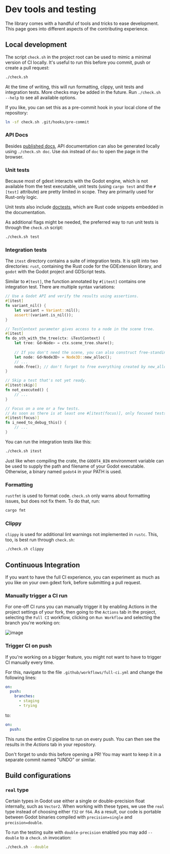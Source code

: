 <!--
  ~ Copyright (c) godot-rust; Bromeon and contributors.
  ~ This Source Code Form is subject to the terms of the Mozilla Public
  ~ License, v. 2.0. If a copy of the MPL was not distributed with this
  ~ file, You can obtain one at https://mozilla.org/MPL/2.0/.
-->

# Dev tools and testing

The library comes with a handful of tools and tricks to ease development.
This page goes into different aspects of the contributing experience.

<!-- toc -->


## Local development

The script `check.sh` in the project root can be used to mimic a minimal version of CI locally.
It's useful to run this before you commit, push or create a pull request:

```bash
./check.sh
```

At the time of writing, this will run formatting, clippy, unit tests and integration tests. More checks may be added in the future.
Run `./check.sh --help` to see all available options.

If you like, you can set this as a pre-commit hook in your local clone of the repository:

```bash
ln -sf check.sh .git/hooks/pre-commit
```


### API Docs

Besides [published docs][API Docs], API documentation can also be generated locally using `./check.sh doc`.
Use `dok` instead of `doc` to open the page in the browser.


### Unit tests

Because most of gdext interacts with the Godot engine, which is not available from the test executable, unit tests
(using `cargo test` and the `#[test]` attribute) are pretty limited in scope. They are primarily used for Rust-only logic.

Unit tests also include [doctests], which are Rust code snippets embedded in the documentation.

As additional flags might be needed, the preferred way to run unit tests is through the `check.sh` script:

```bash
./check.sh test
```


### Integration tests

The `itest` directory contains a suite of integration tests. It is split into two directories:
`rust`, containing the Rust code for the GDExtension library, and `godot` with the Godot project and GDScript tests.

Similar to `#[test]`, the function annotated by `#[itest]` contains one integration test. There are multiple syntax variations:

```rust
// Use a Godot API and verify the results using assertions.
#[itest]
fn variant_nil() {
    let variant = Variant::nil();
    assert!(variant.is_nil());
}

// TestContext parameter gives access to a node in the scene tree.
#[itest]
fn do_sth_with_the_tree(ctx: &TestContext) {
    let tree: Gd<Node> = ctx.scene_tree.share();
    
    // If you don't need the scene, you can also construct free-standing nodes:
    let node: Gd<Node3D> = Node3D::new_alloc();
    // ...
    node.free(); // don't forget to free everything created by new_alloc().    
}

// Skip a test that's not yet ready.
#[itest(skip)]
fn not_executed() {
    // ...
}

// Focus on a one or a few tests.
// As soon as there is at least one #[itest(focus)], only focused tests are run.
#[itest(focus)]
fn i_need_to_debug_this() {
    // ...
}
```

You can run the integration tests like this:

```bash
./check.sh itest
```

Just like when compiling the crate, the `GODOT4_BIN` environment variable can be used to supply the path and filename of your Godot executable.
Otherwise, a binary named `godot4` in your PATH is used.


### Formatting

`rustfmt` is used to format code. `check.sh` only warns about formatting issues, but does not fix them. To do that, run:

```bash
cargo fmt
```


### Clippy

`clippy` is used for additional lint warnings not implemented in `rustc`. This, too, is best run through `check.sh`:

```bash
./check.sh clippy
```


## Continuous Integration

If you want to have the full CI experience, you can experiment as much as you like on your own gdext fork, before submitting a pull request.


### Manually trigger a CI run

For one-off CI runs you can manually trigger it by enabling Actions in the project settings of your fork,
then going to the `Actions` tab in the project, selecting the `Full CI` workflow,
clicking on `Run Workflow` and selecting the branch you're working on:

![image](https://github.com/user-attachments/assets/93903ac6-1172-483e-aec1-3a861087b4b0)


### Trigger CI on push

If you're working on a bigger feature, you might not want to have to trigger CI manually every time.

For this, navigate to the file `.github/workflows/full-ci.yml` and change the following lines:

```yml
on:
  push:
    branches:
      - staging
      - trying
```

to:

```yml
on:
  push:
```

This runs the entire CI pipeline to run on every push. You can then see the results in the _Actions_ tab in your repository.

Don't forget to undo this before opening a PR! You may want to keep it in a separate commit named "UNDO" or similar.


## Build configurations


### `real` type

Certain types in Godot use either a single or double-precision float internally, such as `Vector2`.
When working with these types, we use the `real` type instead of choosing either `f32` or `f64`.
As a result, our code is portable between Godot binaries compiled with `precision=single` and `precision=double`.

To run the testing suite with `double-precision` enabled you may add `--double` to a `check.sh` invocation:

```bash
./check.sh --double
```

[doctests]: https://doc.rust-lang.org/rustdoc/write-documentation/documentation-tests.html
[API Docs]: https://godot-rust.github.io/docs/gdext
